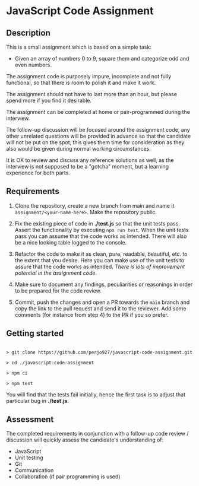 # JavaScript Code Assignment

## Description

This is a small assignment which is based on a simple task:

* Given an array of numbers 0 to 9, square them and categorize odd and even numbers.

The assignment code is purposely impure, incomplete and not fully functional, so that there is room to polish it and make it work.

The assignment should not have to last more than an hour, but please spend more if you find it desirable.

The assignment can be completed at home or pair-programmed during the interview.

The follow-up discussion will be focused around the assignment code, any other unrelated questions will be provided in advance so that the candidate will not be put on the spot, this gives them time for consideration as they also would be given during normal working circumstances.

It is OK to review and discuss any reference solutions as well, as the interview is not supposed to be a "gotcha" moment, but a learning experience for both parts.

## Requirements

1. Clone the repository, create a new branch from main and name it `assignment/<your-name-here>`. Make the repository public.

2. Fix the existing piece of code in **./test.js** so that the unit tests pass. Assert the functionality by executing `npm run test`. When the unit tests pass you can assume that the code works as intended. There will also be a nice looking table logged to the console.

3. Refactor the code to make it as clean, pure, readable, beautiful, etc. to the extent that you desire. Here you can make use of the unit tests to assure that the code works as intended. *There is lots of improvement potential in the assignment code*.

4. Make sure to document any findings, peculiarities or reasonings in order to be prepared for the code review.

5. Commit, push the changes and open a PR towards the `main` branch and copy the link to the pull request and send it to the reviewer. Add some comments (for instance from step 4) to the PR if you so prefer.


## Getting started

```shell

> git clone https://github.com/perjo927/javascript-code-assignment.git

> cd ./javascript-code-assignment

> npm ci

> npm test

```

You will find that the tests fail initially, hence the first task is to adjust that particular bug in **./test.js**. 

## Assessment

The completed requirements in conjunction with a follow-up code review / discussion will quickly assess the candidate's understanding of:

- JavaScript
- Unit testing
- Git
- Communication
- Collaboration (if pair programming is used)
